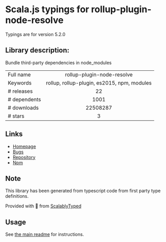 
# Scala.js typings for rollup-plugin-node-resolve

Typings are for version 5.2.0

## Library description:
Bundle third-party dependencies in node_modules

|                    |                 |
| ------------------ | :-------------: |
| Full name          | rollup-plugin-node-resolve |
| Keywords           | rollup, rollup-plugin, es2015, npm, modules |
| # releases         | 22 |
| # dependents       | 1001 |
| # downloads        | 22508287 |
| # stars            | 3 |

## Links
- [Homepage](https://github.com/rollup/rollup-plugin-node-resolve#readme)
- [Bugs](https://github.com/rollup/rollup-plugin-node-resolve/issues)
- [Repository](https://github.com/rollup/rollup-plugin-node-resolve)
- [Npm](https://www.npmjs.com/package/rollup-plugin-node-resolve)
    


## Note
This library has been generated from typescript code from first party type definitions.

Provided with :purple_heart: from [ScalablyTyped](https://github.com/oyvindberg/ScalablyTyped)

## Usage
See [the main readme](../../readme.md) for instructions.


